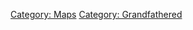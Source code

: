 [Category: Maps](Category:_Maps "wikilink") [Category:
Grandfathered](Category:_Grandfathered "wikilink")
